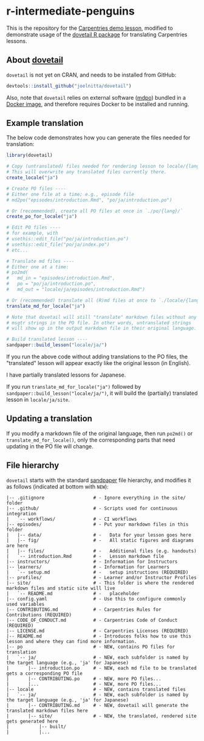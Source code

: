 # r-intermediate-penguins

This is the repository for the [Carpentries demo
lesson](https://carpentries.github.io/sandpaper-docs/introduction.html),
modified to demonstrate usage of the [dovetail R
package](https://github.com/joelnitta/dovetail) for translating Carpentries
lessons.

## About [dovetail](https://github.com/joelnitta/dovetail)

`dovetail` is not yet on CRAN, and needs to be installed from GitHub:

```r
devtools::install_github("joelnitta/dovetail")
```

Also, note that `dovetail` relies on external software
([mdpo](https://github.com/mondeja/mdpo)) bundled in a [Docker
image](https://hub.docker.com/r/joelnitta/mdpo), and therefore requires
Docker to be installed and running.

## Example translation

The below code demonstrates how you can generate the files needed for
translation:

```r
library(dovetail)

# Copy (untranslated) files needed for rendering lesson to locale/{lang}/
# This will overwrite any translated files currently there.
create_locale("ja")

# Create PO files ----
# Either one file at a time; e.g., episode file
# md2po("episodes/introduction.Rmd", "po/ja/introduction.po")

# Or (recommended), create all PO files at once in `./po/{lang}/`
create_po_for_locale("ja")

# Edit PO files ----
# for example, with
# usethis::edit_file("po/ja/introduction.po")
# usethis::edit_file("po/ja/index.po")
# etc...

# Translate md files ----
# Either one at a time:
# po2md(
#   md_in = "episodes/introduction.Rmd",
#   po = "po/ja/introduction.po",
#   md_out = "locale/ja/episodes/introduction.Rmd")

# Or (recommended) translate all (R)md files at once to `./locale/{lang}/`
translate_md_for_locale("ja")

# Note that dovetail will still "translate" markdown files without any
# msgtr strings in the PO file. In other words, untranslated strings
# will show up in the output markdown file in their original language.

# Build translated lesson ----
sandpaper::build_lesson("locale/ja/")
```

If you run the above code without adding translations to the PO files, the
"translated" lesson will appear exactly like the original lesson (in
English).

I have partially translated lessons for Japanese.

If you run `translate_md_for_locale("ja")` followed by
`sandpaper::build_lesson("locale/ja/")`, it will build the (partially)
translated lesson in `locale/ja/site`.

## Updating a translation

If you modify a markdown file of the original language, then run `po2md()`
or `translate_md_for_locale()`, only the corresponding parts that need
updating in the PO file will change.

## File hierarchy

`dovetail` starts with the standard
[sandpaper](https://carpentries.github.io/sandpaper/index.html)  file
hierarchy, and modifies it as follows (indicated at bottom with `NEW`):

```
|-- .gitignore                  # - Ignore everything in the site/ folder
|-- .github/                    # - Scripts used for continuous integration
|   `-- workflows/              # - CI workflows
|-- episodes/                   # - Put your markdown files in this folder
|   |-- data/                   # -   Data for your lesson goes here
|   |-- fig/                    # -   All static figures and diagrams are here
|   |-- files/                  # -   Additional files (e.g. handouts) 
|   `-- introduction.Rmd        # -   Lesson markdown file
|-- instructors/                # - Information for Instructors
|-- learners/                   # - Information for Learners
|   `-- setup.md                # -   setup instructions (REQUIRED)
|-- profiles/                   # - Learner and/or Instructor Profiles
|-- site/                       # - This folder is where the rendered markdown files and static site will live
|   `-- README.md               # -   placeholder
|-- config.yaml                 # - Use this to configure commonly used variables
|-- CONTRIBUTING.md             # - Carpentries Rules for Contributions (REQUIRED)
|-- CODE_OF_CONDUCT.md          # - Carpentries Code of Conduct (REQUIRED)
|-- LICENSE.md                  # - Carpentries Licenses (REQUIRED)
|-- README.md                   # - Introduces folks how to use this lesson and where they can find more information.
|-- po                          # - NEW, contains PO files for translation
|   `-- ja/                     # - NEW, each subfolder is named by the target language (e.g., 'ja' for Japanese)
|       |-- introduction.po     # - NEW, each md file to be translated gets a corresponding PO file
|       |-- CONTRIBUTING.po     # - NEW, more PO files...
|       |...                    # - NEW, more PO files...
|-- locale                      # - NEW, contains translated files
|   `-- ja/                     # - NEW, each subfolder is named by the target language (e.g., 'ja' for Japanese)
|       |-- CONTRIBUTING.md     # - NEW, dovetail will generate the translated markdown files here
|       |-- site/               # - NEW, the translated, rendered site gets generated here
|           |-- built/          
|           |...               
```
